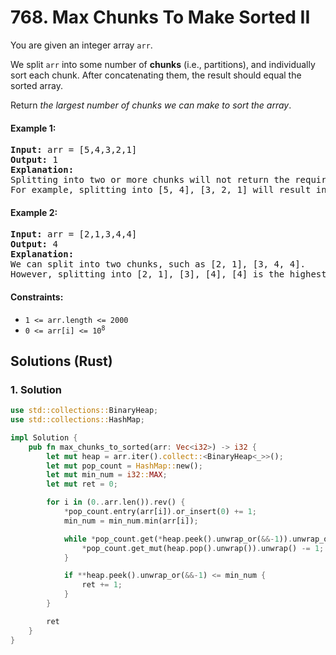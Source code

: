# 768. Max Chunks To Make Sorted II
You are given an integer array `arr`.

We split `arr` into some number of **chunks** (i.e., partitions), and individually sort each chunk. After concatenating them, the result should equal the sorted array.

Return *the largest number of chunks we can make to sort the array*.

#### Example 1:
<pre>
<strong>Input:</strong> arr = [5,4,3,2,1]
<strong>Output:</strong> 1
<strong>Explanation:</strong>
Splitting into two or more chunks will not return the required result.
For example, splitting into [5, 4], [3, 2, 1] will result in [4, 5, 1, 2, 3], which isn't sorted.
</pre>

#### Example 2:
<pre>
<strong>Input:</strong> arr = [2,1,3,4,4]
<strong>Output:</strong> 4
<strong>Explanation:</strong>
We can split into two chunks, such as [2, 1], [3, 4, 4].
However, splitting into [2, 1], [3], [4], [4] is the highest number of chunks possible.
</pre>

#### Constraints:
* `1 <= arr.length <= 2000`
* <code>0 <= arr[i] <= 10<sup>8</sup></code>

## Solutions (Rust)

### 1. Solution
```Rust
use std::collections::BinaryHeap;
use std::collections::HashMap;

impl Solution {
    pub fn max_chunks_to_sorted(arr: Vec<i32>) -> i32 {
        let mut heap = arr.iter().collect::<BinaryHeap<_>>();
        let mut pop_count = HashMap::new();
        let mut min_num = i32::MAX;
        let mut ret = 0;

        for i in (0..arr.len()).rev() {
            *pop_count.entry(arr[i]).or_insert(0) += 1;
            min_num = min_num.min(arr[i]);

            while *pop_count.get(*heap.peek().unwrap_or(&&-1)).unwrap_or(&0) > 0 {
                *pop_count.get_mut(heap.pop().unwrap()).unwrap() -= 1;
            }

            if **heap.peek().unwrap_or(&&-1) <= min_num {
                ret += 1;
            }
        }

        ret
    }
}
```
